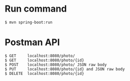 # Run command
    $ mvn spring-boot:run

# Postman API 
    $ GET     localhost:8080/photo/
    $ GET     localhost:8080/photo/{id}
    $ POST    localhost:8080/photo/ JSON raw body
    $ PUT     localhost:8080/photo/{id} and JSON raw body 
    $ DELETE  localhost:8080/photo/{id}
